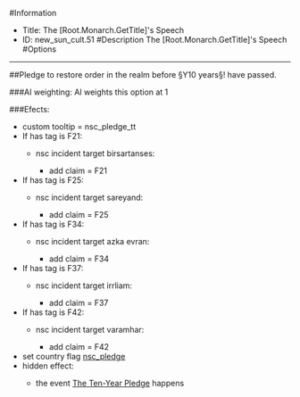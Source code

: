 #Information
 - Title: The [Root.Monarch.GetTitle]'s Speech
 - ID: new_sun_cult.51
#Description
The [Root.Monarch.GetTitle]'s Speech
#Options

___
##Pledge to restore order in the realm before §Y10 years§! have passed.

###AI weighting:
AI weights this option at 1


###Efects:<ul><li>custom tooltip = nsc_pledge_tt</li><li>If has tag is F21:</li><ul><li>nsc incident target birsartanses:</li><ul><li>add claim = F21</li></ul></ul><li>If has tag is F25:</li><ul><li>nsc incident target sareyand:</li><ul><li>add claim = F25</li></ul></ul><li>If has tag is F34:</li><ul><li>nsc incident target azka evran:</li><ul><li>add claim = F34</li></ul></ul><li>If has tag is F37:</li><ul><li>nsc incident target irrliam:</li><ul><li>add claim = F37</li></ul></ul><li>If has tag is F42:</li><ul><li>nsc incident target varamhar:</li><ul><li>add claim = F42</li></ul></ul><li>set country flag [nsc_pledge](../flags/nsc_pledge.md)</li><li>hidden effect:</li><ul><li>the event [The Ten-Year Pledge](../events/the_ten_year_pledge.md) happens</li></ul></ul>
